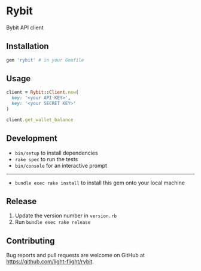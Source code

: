 # Rybit

Bybit API client

## Installation

```ruby
gem 'rybit' # in your Gemfile
```

## Usage

```ruby
client = Rybit::Client.new(
  key: '<your API KEY>',
  key: '<your SECRET KEY>'
)

client.get_wallet_balance
```

## Development

* `bin/setup` to install dependencies
* `rake spec` to run the tests
* `bin/console` for an interactive prompt
---
* `bundle exec rake install` to install this gem onto your local machine

## Release

1. Update the version number in `version.rb`
2. Run `bundle exec rake release`

## Contributing

Bug reports and pull requests are welcome on GitHub at https://github.com/light-flight/rybit.
